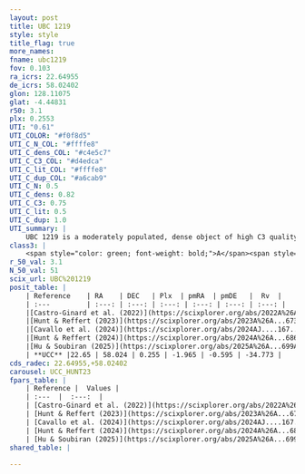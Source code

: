 ```yaml
---
layout: post
title: UBC 1219
style: style
title_flag: true
more_names: 
fname: ubc1219
fov: 0.103
ra_icrs: 22.64955
de_icrs: 58.02402
glon: 128.11075
glat: -4.44831
r50: 3.1
plx: 0.2553
UTI: "0.61"
UTI_COLOR: "#f0f8d5"
UTI_C_N_COL: "#ffffe8"
UTI_C_dens_COL: "#c4e5c7"
UTI_C_C3_COL: "#d4edca"
UTI_C_lit_COL: "#ffffe8"
UTI_C_dup_COL: "#a6cab9"
UTI_C_N: 0.5
UTI_C_dens: 0.82
UTI_C_C3: 0.75
UTI_C_lit: 0.5
UTI_C_dup: 1.0
UTI_summary: |
    UBC 1219 is a moderately populated, dense object of high C3 quality. It was recently reported but it is moderately studied in the literature.
class3: |
    <span style="color: green; font-weight: bold;">A</span><span style="color: #FFC300; font-weight: bold;">B</span>
r_50_val: 3.1
N_50_val: 51
scix_url: UBC%201219
posit_table: |
    | Reference    | RA    | DEC   | Plx  | pmRA  | pmDE   |  Rv  |
    | :---         | :---: | :---: | :---: | :---: | :---: | :---: |
    |[Castro-Ginard et al. (2022)](https://scixplorer.org/abs/2022A%26A...661A.118C) | 22.68 | 58.03 | 0.26 | -1.94 | -0.59 | -33.83 |
    |[Hunt & Reffert (2023)](https://scixplorer.org/abs/2023A%26A...673A.114H) | 22.674 | 58.026 | 0.255 | -1.953 | -0.583 | -38.355 |
    |[Cavallo et al. (2024)](https://scixplorer.org/abs/2024AJ....167...12C) | 22.682 | 58.033 | 0.25 | -- | -- | -- |
    |[Hunt & Reffert (2024)](https://scixplorer.org/abs/2024A%26A...686A..42H) | 22.674 | 58.026 | 0.255 | -1.953 | -0.583 | -38.355 |
    |[Hu & Soubiran (2025)](https://scixplorer.org/abs/2025A%26A...699A.246H) | 22.683 | 58.033 | -- | -- | -- | -- |
    | **UCC** |22.65 | 58.024 | 0.255 | -1.965 | -0.595 | -34.773 | 
cds_radec: 22.64955,+58.02402
carousel: UCC_HUNT23
fpars_table: |
    | Reference |  Values |
    | :---  |  :---:  |
    | [Castro-Ginard et al. (2022)](https://scixplorer.org/abs/2022A%26A...661A.118C) | `AV=0.886, Dist=4341, logAge=9.289` |
    | [Hunt & Reffert (2023)](https://scixplorer.org/abs/2023A%26A...673A.114H) | `AV50=1.504, diffAV50=1.411, MOD50=12.739, logAge50=8.915` |
    | [Cavallo et al. (2024)](https://scixplorer.org/abs/2024AJ....167...12C) | `AV50=1.2, dMod50=12.32, logAge50=9.16, [Fe/H]50=0.06` |
    | [Hunt & Reffert (2024)](https://scixplorer.org/abs/2024A%26A...686A..42H) | `MassJ=398.944` |
    | [Hu & Soubiran (2025)](https://scixplorer.org/abs/2025A%26A...699A.246H) | `MA22=-0.1, MA23f=-0.3, MA23g=-0.24, MZ23=-0.32, MK24=-0.32, MF24=-0.31` |
shared_table: |
    
---
```

